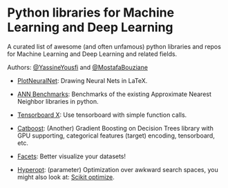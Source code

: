 # Python libraries for Machine Learning and Deep Learning
A curated list of awesome (and often unfamous) python libraries and repos for Machine Learning and Deep Learning and related fields.

Authors: [@YassineYousfi](https://github.com/yassineyousfi) and [@MostafaBouziane](https://github.com/MostafaBouziane) 

* [PlotNeuralNet](https://github.com/HarisIqbal88/PlotNeuralNet?fbclid=IwAR2jJp3OaX7RnLuSHpiUlvYBP9--EvZdqhrB419amTmywuMhw15FVuMXf9M): Drawing Neural Nets in LaTeX.

* [ANN Benchmarks](https://github.com/erikbern/ann-benchmarks): Benchmarks of the existing Approximate Nearest Neighbor libraries in python.

* [Tensorboard X](https://github.com/lanpa/tensorboardX): Use tensorboard with simple function calls.

* [Catboost](https://github.com/catboost/catboost): (Another) Gradient Boosting on Decision Trees library with GPU supporting, categorical features (target) encoding, tensorboard, etc. 

* [Facets](https://pair-code.github.io/facets/): Better visualize your datasets!

* [Hyperopt](https://github.com/hyperopt/hyperopt): (parameter) Optimization over awkward search spaces, you might also look at: [Scikit optimize](https://scikit-optimize.github.io/).
